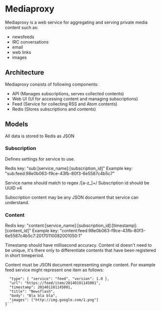 # Mediaproxy

Mediaproxy is a web service for aggregating and serving private media content
such as:
* newsfeeds
* IRC conversations
* email
* web links
* images

## Architecture

Mediaproxy consists of following components:
- API (Manages subscriptions, serves collected contents)
- Web UI (UI for accessing content and managing subscriptions)
- Feed (Service for collecting RSS and Atom contents)
- Redis (Stores subscriptions and contents)

## Models

All data is stored to Redis as JSON

### Subscription

Defines settings for service to use.

Redis key: "sub:[service_name]:[subscription_id]" 
Example key: "sub:feed:98e0b063-f9ce-43fb-80f3-6e5587c4b5c7"

Service name should match to regex /[a-z_]+/
Subscription id should be UUID v4

Subscription content may be any JSON document that service can understand.

### Content

Redis key: "content:[service_name]:[subscription_id]:[timestamp]:[content_id]"
Example key: "content:feed:98e0b063-f9ce-43fb-80f3-6e5587c4b5c7:20170110082001050:1"

Timestamp should have millisecond accuracy.
Content id doesn't need to be unique, it's there only to differentiate
contents that have been registered in short timeperiod.

Content must be JSON document representing single content.
For example feed service might represent one item as follows:
```{
  "type": { "service": "feed", "version": 1.0 },
  "url": "https://feed/item/20140101145001",
  "timestamp": 201401101145001,
  "title": "Newsflash",
  "body": "Bla bla bla",
  "images": ["http://img.google.com/1.png"]
}```
